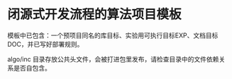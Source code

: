# 闭源式开发流程的算法项目模板

模板中已包含：一个预项目同名的库目标、实验用可执行目标EXP、文档目标DOC，并已写好部署规则。

algo/inc 目录存放公共头文件，会被打进包里发布，请检查目录中的文件依赖关系是否自包含。
